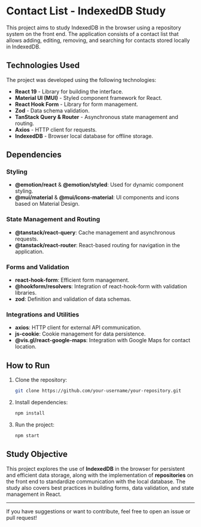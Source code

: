 # Contact List - IndexedDB Study

This project aims to study IndexedDB in the browser using a repository system on the front end. The application consists of a contact list that allows adding, editing, removing, and searching for contacts stored locally in IndexedDB.

## Technologies Used

The project was developed using the following technologies:

- **React 19** - Library for building the interface.
- **Material UI (MUI)** - Styled component framework for React.
- **React Hook Form** - Library for form management.
- **Zod** - Data schema validation.
- **TanStack Query & Router** - Asynchronous state management and routing.
- **Axios** - HTTP client for requests.
- **IndexedDB** - Browser local database for offline storage.

## Dependencies

### Styling

- **@emotion/react** & **@emotion/styled**: Used for dynamic component styling.
- **@mui/material** & **@mui/icons-material**: UI components and icons based on Material Design.

### State Management and Routing

- **@tanstack/react-query**: Cache management and asynchronous requests.
- **@tanstack/react-router**: React-based routing for navigation in the application.

### Forms and Validation

- **react-hook-form**: Efficient form management.
- **@hookform/resolvers**: Integration of react-hook-form with validation libraries.
- **zod**: Definition and validation of data schemas.

### Integrations and Utilities

- **axios**: HTTP client for external API communication.
- **js-cookie**: Cookie management for data persistence.
- **@vis.gl/react-google-maps**: Integration with Google Maps for contact location.

## How to Run

1. Clone the repository:
   ```sh
   git clone https://github.com/your-username/your-repository.git
   ```
2. Install dependencies:
   ```sh
   npm install
   ```
3. Run the project:
   ```sh
   npm start
   ```

## Study Objective

This project explores the use of **IndexedDB** in the browser for persistent and efficient data storage, along with the implementation of **repositories** on the front end to standardize communication with the local database. The study also covers best practices in building forms, data validation, and state management in React.

---

If you have suggestions or want to contribute, feel free to open an issue or pull request!
